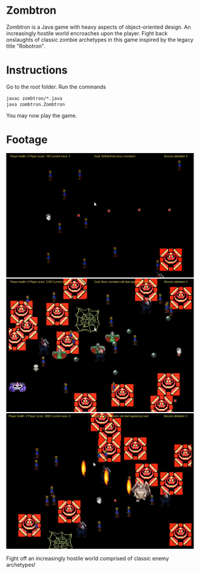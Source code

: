 # Zombtron
Zombtron is a Java game with heavy aspects of object-oriented design. An increasingly hostile world encroaches upon the player. Fight back onslaughts of classic zombie archetypes in this game inspired by the legacy title "Robotron".

# Instructions
Go to the root folder. Run the commands

```
javac zombtron/*.java
java zombtron.Zombtron
```

You may now play the game.

# Footage

![Game Footage1](easy-encounter.png)
![Game Footage2](medium-encounter2.png)
![Game Footage2](boss-encounter1.png)

Fight off an increasingly hostile world comprised of classic enemy archetypes!
